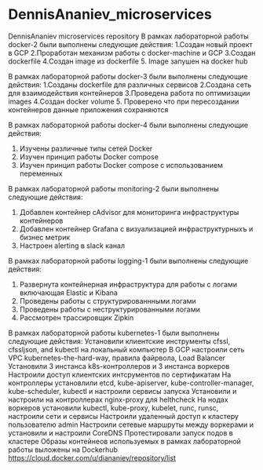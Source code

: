 # DennisAnaniev_microservices
DennisAnaniev microservices repository
В  рамках лабораторной работы docker-2 были выполнены следующие действия:
1.Создан новый проект в GCP
2.Проработан механизм работы с docker-machine и GCP
3.Создан dockerfile
4.Создан image из dockerfile
5. Image запушен на docker hub


В  рамках лабораторной работы docker-3 были выполнены следующие действия:
1.Созданы dockerfile для различных сервисов
2.Создана сеть для взаимодействия контейнеров
3.Проведена работа по оптимизации images
4.Создан docker volume
5. Проверено что при пересоздании контейнеров данные приложения сохраняются


В  рамках лабораторной работы docker-4 были выполнены следующие действия:
1. Изучены различные типы сетей Docker
2. Изучен принцип работы Docker compose
3. Изучен принцип работы Docker compose c использованием переменных


В  рамках лабораторной работы monitoring-2 были выполнены следующие действия:
1. Добавлен контейнер cAdvisor для мониторинга инфраструктуры контейнеров
2. Добавлен контейнер Grafana c визуализацией инфраструктурныхъ и бизнес метрик
3. Настроен alerting в slack канал

В  рамках лабораторной работы logging-1 были выполнены следующие действия:
1. Развернута контейнерная инфраструктура для работы с логами включающая Elastic и Kibana
2. Проведены работы с структурированнными логами
3. Проведены работы с неструктурированными логами
4. Рассмотрен трассировщик Zipkin


В  рамках лабораторной работы kubernetes-1 были выполнены следующие действия:
Установили клиентские инструменты cfssl, cfssljson, and kubectl на локальный компьютер
В GCP настроили сеть VPC kubernetes-the-hard-way, правила файрвола, Load Balancer
Установили 3 инстанса k8s-контроллеров и 3 инстанса воркеров
Настроили доступ клиентских интсрументов по сертификатам
На контроллеры установлили etcd, kube-apiserver, kube-controller-manager, kube-scheduler, kubectl и настроили сервисы запуска
Установили и настроили на контроллерах nginx-proxy для helthcheck
На нодах воркеров установили kubectl, kube-proxy, kubelet, runc, runsc, настроили сети и сервисы
Настроили удаленный доступ к кластеру пользователю admin
Настроили сетевые маршруты между воркерами и установили и настроили CoreDNS
Протестировали запуск подов в кластере
Образы контейнеов используемых в рамках лабораторной работы выложены на Dockerhub
https://cloud.docker.com/u/diananiev/repository/list

